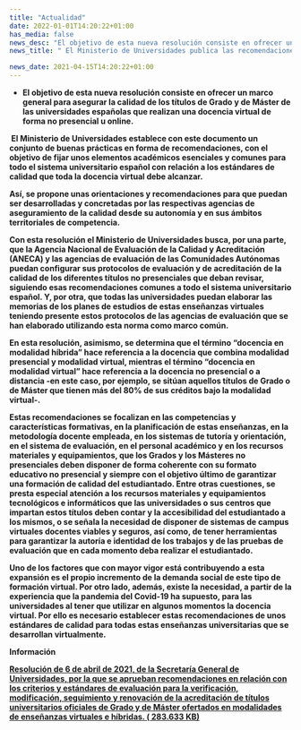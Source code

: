 ```yaml
---
title: "Actualidad"   
date: 2022-01-01T14:20:22+01:00
has_media: false
news_desc: "El objetivo de esta nueva resolución consiste en ofrecer un marco general para asegurar la calidad de los títulos de Grado y de Máster de las universidades españolas que realizan una docencia virtual de forma no presencial u online"
news_title: " El Ministerio de Universidades publica las recomendaciones para la evaluación de la calidad de la docencia virtual"

news_date: 2021-04-15T14:20:22+01:00
---
```

<ul>
<li><b>
<p>El objetivo de esta nueva resoluci&oacute;n consiste en ofrecer un marco general para asegurar la calidad de los t&iacute;tulos de Grado y de M&aacute;ster de las universidades espa&ntilde;olas que realizan una docencia virtual de forma no presencial u online.</p>
</li>
</ul>
<p>&nbsp;El Ministerio de Universidades establece con este documento un conjunto de buenas pr&aacute;cticas en forma de recomendaciones, con el objetivo de fijar unos elementos acad&eacute;micos esenciales y comunes para todo el sistema universitario espa&ntilde;ol con relaci&oacute;n a los est&aacute;ndares de calidad que toda la docencia virtual debe alcanzar.</p>
<p>As&iacute;, se propone unas orientaciones y recomendaciones para que puedan ser desarrolladas y concretadas por las respectivas agencias de aseguramiento de la calidad desde su autonom&iacute;a y en sus &aacute;mbitos territoriales de competencia.</p>
<p>Con esta resoluci&oacute;n el Ministerio de Universidades busca, por una parte, que la Agencia Nacional de Evaluaci&oacute;n de la Calidad y Acreditaci&oacute;n (ANECA) y las agencias de evaluaci&oacute;n de las Comunidades Aut&oacute;nomas puedan configurar sus protocolos de evaluaci&oacute;n y de acreditaci&oacute;n de la calidad de los diferentes t&iacute;tulos no presenciales que deban revisar, siguiendo esas recomendaciones comunes a todo el sistema universitario espa&ntilde;ol. Y, por otra, que todas las universidades puedan elaborar las memorias de los planes de estudios de estas ense&ntilde;anzas virtuales teniendo presente estos protocolos de las agencias de evaluaci&oacute;n que se han elaborado utilizando esta norma como marco com&uacute;n.</p>
<p>En esta resoluci&oacute;n, asimismo, se determina que el t&eacute;rmino &ldquo;docencia en modalidad h&iacute;brida&rdquo; hace referencia a la docencia que combina modalidad presencial y modalidad virtual, mientras el t&eacute;rmino &ldquo;docencia en modalidad virtual&rdquo; hace referencia a la docencia no presencial o a distancia -en este caso, por ejemplo, se sit&uacute;an aquellos t&iacute;tulos de Grado o de M&aacute;ster que tienen m&aacute;s del 80% de sus cr&eacute;ditos bajo la modalidad virtual-.</p>
<p>Estas recomendaciones se focalizan en las competencias y caracter&iacute;sticas formativas, en la planificaci&oacute;n de estas ense&ntilde;anzas, en la metodolog&iacute;a docente empleada, en los sistemas de tutor&iacute;a y orientaci&oacute;n, en el sistema de evaluaci&oacute;n, en el personal acad&eacute;mico y en los recursos materiales y equipamientos, que los Grados y los M&aacute;steres no presenciales deben disponer de forma coherente con su formato educativo no presencial y siempre con el objetivo &uacute;ltimo de garantizar una formaci&oacute;n de calidad del estudiantado. Entre otras cuestiones, se presta especial atenci&oacute;n a los recursos materiales y equipamientos tecnol&oacute;gicos e inform&aacute;ticos que las universidades o sus centros que impartan estos t&iacute;tulos deben contar y la accesibilidad del estudiantado a los mismos, o se se&ntilde;ala la necesidad de disponer de sistemas de campus virtuales docentes viables y seguros, as&iacute; como, de tener herramientas para garantizar la autor&iacute;a e identidad de los trabajos y de las pruebas de evaluaci&oacute;n que en cada momento deba realizar el estudiantado.</p>
<p>Uno de los factores que con mayor vigor est&aacute; contribuyendo a esta expansi&oacute;n es el propio incremento de la demanda social de este tipo de formaci&oacute;n virtual. Por otro lado, adem&aacute;s, existe la necesidad, a partir de la experiencia que la pandemia del Covid-19 ha supuesto, para las universidades al tener que utilizar en algunos momentos la docencia virtual. Por ello es necesario establecer estas recomendaciones de unos est&aacute;ndares de calidad para todas estas ense&ntilde;anzas universitarias que se desarrollan virtualmente.</p>

<b>Información</b>

<a href="{{<siteurl>}}documentos/news/BOE-A-2021-6039.pdf" target="_blank"> Resolución de 6 de abril de 2021, de la Secretaría General de Universidades, por la que se aprueban recomendaciones en relación con los criterios y estándares de evaluación para la verificación, modificación, seguimiento y renovación de la acreditación de títulos universitarios oficiales de Grado y de Máster ofertados en modalidades de enseñanzas virtuales e híbridas. ( 283.633 KB)</a>
